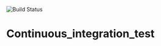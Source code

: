 ![Build Status](https://github.com//Tillsa/Continuous_integration_test/actions/workflows/main.yml/badge.svg)
# Continuous_integration_test
